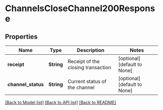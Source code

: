 # ChannelsCloseChannel200Response

## Properties

| Name               | Type       | Description                        | Notes                        |
| ------------------ | ---------- | ---------------------------------- | ---------------------------- |
| **receipt**        | **String** | Receipt of the closing transaction | [optional] [default to None] |
| **channel_status** | **String** | Current status of the channel      | [optional] [default to None] |

[[Back to Model list]](../README.md#documentation-for-models) [[Back to API list]](../README.md#documentation-for-api-endpoints) [[Back to README]](../README.md)

